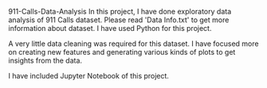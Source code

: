 911-Calls-Data-Analysis
In this project, I have done exploratory data analysis of 911 Calls dataset. Please read 'Data Info.txt' to get more information about dataset. I have used Python for this project.

A very little data cleaning was required for this dataset. I have focused more on creating new features and generating various kinds of plots to get insights from the data.

I have included Jupyter Notebook of this project.
